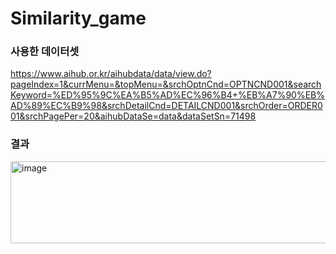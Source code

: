 # Similarity_game

### 사용한 데이터셋

https://www.aihub.or.kr/aihubdata/data/view.do?pageIndex=1&currMenu=&topMenu=&srchOptnCnd=OPTNCND001&searchKeyword=%ED%95%9C%EA%B5%AD%EC%96%B4+%EB%A7%90%EB%AD%89%EC%B9%98&srchDetailCnd=DETAILCND001&srchOrder=ORDER001&srchPagePer=20&aihubDataSe=data&dataSetSn=71498

### 결과
<img width="558" height="131" alt="image" src="https://github.com/user-attachments/assets/abd3197b-e07b-4b20-b713-2dda0be6b5a0" />

